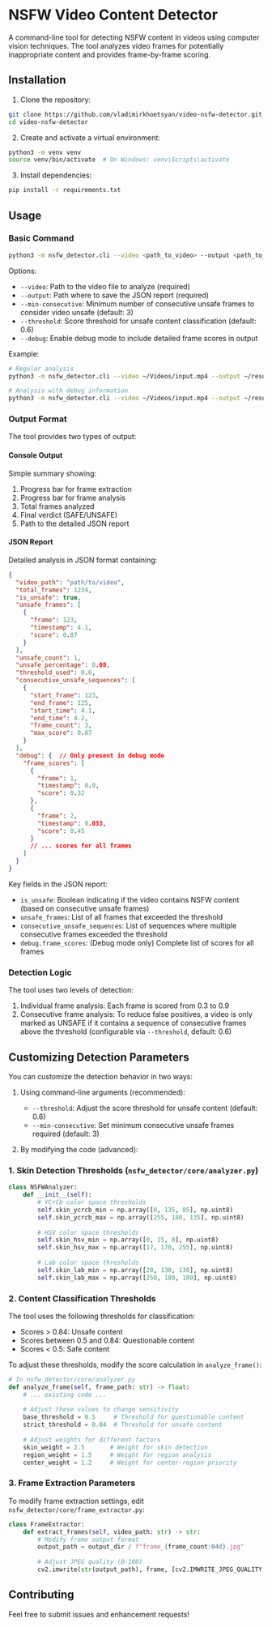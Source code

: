 # NSFW Video Content Detector

A command-line tool for detecting NSFW content in videos using computer vision techniques. The tool analyzes video frames for potentially inappropriate content and provides frame-by-frame scoring.

## Installation

1. Clone the repository:
```bash
git clone https://github.com/vladimirkhoetsyan/video-nsfw-detector.git
cd video-nsfw-detector
```

2. Create and activate a virtual environment:
```bash
python3 -m venv venv
source venv/bin/activate  # On Windows: venv\Scripts\activate
```

3. Install dependencies:
```bash
pip install -r requirements.txt
```

## Usage

### Basic Command

```bash
python3 -m nsfw_detector.cli --video <path_to_video> --output <path_to_output.json> [--min-consecutive 3] [--threshold 0.6] [--debug]
```

Options:
- `--video`: Path to the video file to analyze (required)
- `--output`: Path where to save the JSON report (required)
- `--min-consecutive`: Minimum number of consecutive unsafe frames to consider video unsafe (default: 3)
- `--threshold`: Score threshold for unsafe content classification (default: 0.6)
- `--debug`: Enable debug mode to include detailed frame scores in output

Example:
```bash
# Regular analysis
python3 -m nsfw_detector.cli --video ~/Videos/input.mp4 --output ~/results.json --min-consecutive 5 --threshold 0.7

# Analysis with debug information
python3 -m nsfw_detector.cli --video ~/Videos/input.mp4 --output ~/results.json --debug
```

### Output Format

The tool provides two types of output:

#### Console Output
Simple summary showing:
1. Progress bar for frame extraction
2. Progress bar for frame analysis
3. Total frames analyzed
4. Final verdict (SAFE/UNSAFE)
5. Path to the detailed JSON report

#### JSON Report
Detailed analysis in JSON format containing:
```json
{
  "video_path": "path/to/video",
  "total_frames": 1234,
  "is_unsafe": true,
  "unsafe_frames": [
    {
      "frame": 123,
      "timestamp": 4.1,
      "score": 0.87
    }
  ],
  "unsafe_count": 1,
  "unsafe_percentage": 0.08,
  "threshold_used": 0.6,
  "consecutive_unsafe_sequences": [
    {
      "start_frame": 123,
      "end_frame": 125,
      "start_time": 4.1,
      "end_time": 4.2,
      "frame_count": 3,
      "max_score": 0.87
    }
  ],
  "debug": {  // Only present in debug mode
    "frame_scores": [
      {
        "frame": 1,
        "timestamp": 0.0,
        "score": 0.32
      },
      {
        "frame": 2,
        "timestamp": 0.033,
        "score": 0.45
      }
      // ... scores for all frames
    ]
  }
}
```

Key fields in the JSON report:
- `is_unsafe`: Boolean indicating if the video contains NSFW content (based on consecutive unsafe frames)
- `unsafe_frames`: List of all frames that exceeded the threshold
- `consecutive_unsafe_sequences`: List of sequences where multiple consecutive frames exceeded the threshold
- `debug.frame_scores`: (Debug mode only) Complete list of scores for all frames

### Detection Logic

The tool uses two levels of detection:
1. Individual frame analysis: Each frame is scored from 0.3 to 0.9
2. Consecutive frame analysis: To reduce false positives, a video is only marked as UNSAFE if it contains a sequence of consecutive frames above the threshold (configurable via `--threshold`, default: 0.6)

## Customizing Detection Parameters

You can customize the detection behavior in two ways:

1. Using command-line arguments (recommended):
   - `--threshold`: Adjust the score threshold for unsafe content (default: 0.6)
   - `--min-consecutive`: Set minimum consecutive unsafe frames required (default: 3)

2. By modifying the code (advanced):

### 1. Skin Detection Thresholds (`nsfw_detector/core/analyzer.py`)

```python
class NSFWAnalyzer:
    def __init__(self):
        # YCrCb color space thresholds
        self.skin_ycrcb_min = np.array([0, 135, 85], np.uint8)
        self.skin_ycrcb_max = np.array([255, 180, 135], np.uint8)
        
        # HSV color space thresholds
        self.skin_hsv_min = np.array([0, 15, 0], np.uint8)
        self.skin_hsv_max = np.array([17, 170, 255], np.uint8)
        
        # Lab color space thresholds
        self.skin_lab_min = np.array([20, 130, 130], np.uint8)
        self.skin_lab_max = np.array([250, 180, 180], np.uint8)
```

### 2. Content Classification Thresholds

The tool uses the following thresholds for classification:
- Scores > 0.84: Unsafe content
- Scores between 0.5 and 0.84: Questionable content
- Scores < 0.5: Safe content

To adjust these thresholds, modify the score calculation in `analyze_frame()`:

```python
# In nsfw_detector/core/analyzer.py
def analyze_frame(self, frame_path: str) -> float:
    # ... existing code ...
    
    # Adjust these values to change sensitivity
    base_threshold = 0.5     # Threshold for questionable content
    strict_threshold = 0.84  # Threshold for unsafe content
    
    # Adjust weights for different factors
    skin_weight = 2.5       # Weight for skin detection
    region_weight = 1.5     # Weight for region analysis
    center_weight = 1.2     # Weight for center-region priority
```

### 3. Frame Extraction Parameters

To modify frame extraction settings, edit `nsfw_detector/core/frame_extractor.py`:

```python
class FrameExtractor:
    def extract_frames(self, video_path: str) -> str:
        # Modify frame output format
        output_path = output_dir / f"frame_{frame_count:04d}.jpg"
        
        # Adjust JPEG quality (0-100)
        cv2.imwrite(str(output_path), frame, [cv2.IMWRITE_JPEG_QUALITY, 90])
```

## Contributing

Feel free to submit issues and enhancement requests! 